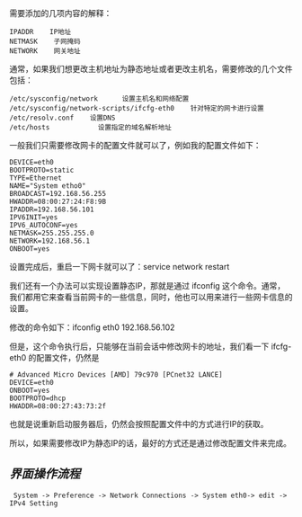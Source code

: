 需要添加的几项内容的解释：

    IPADDR    IP地址
    NETMASK    子网掩码
    NETWORK    网关地址

通常，如果我们想更改主机地址为静态地址或者更改主机名，需要修改的几个文件包括：

    /etc/sysconfig/network		设置主机名和网络配置
    /etc/sysconfig/network-scripts/ifcfg-eth0    针对特定的网卡进行设置
    /etc/resolv.conf    设置DNS
    /etc/hosts            设置指定的域名解析地址
    
一般我们只需要修改网卡的配置文件就可以了，例如我的配置文件如下：

    DEVICE=eth0
    BOOTPROTO=static
    TYPE=Ethernet
    NAME="System etho0"
    BROADCAST=192.168.56.255
    HWADDR=08:00:27:24:F8:9B
    IPADDR=192.168.56.101
    IPV6INIT=yes
    IPV6_AUTOCONF=yes
    NETMASK=255.255.255.0
    NETWORK=192.168.56.1
    ONBOOT=yes
    
设置完成后，重启一下网卡就可以了：service network restart

我们还有一个办法可以实现设置静态IP，那就是通过 ifconfig 这个命令。通常，我们都用它来查看当前网卡的一些信息，同时，他也可以用来进行一些网卡信息的设置。

修改的命令如下：ifconfig eth0 192.168.56.102

但是，这个命令执行后，只能够在当前会话中修改网卡的地址，我们看一下 ifcfg-eth0 的配置文件，仍然是

    # Advanced Micro Devices [AMD] 79c970 [PCnet32 LANCE]
    DEVICE=eth0
    ONBOOT=yes
    BOOTPROTO=dhcp
    HWADDR=08:00:27:43:73:2f
也就是说重新启动服务器后，仍然会按照配置文件中的方式进行IP的获取。

所以，如果需要修改IP为静态IP的话，最好的方式还是通过修改配置文件来完成。

*界面操作流程*
--------------------

     System -> Preference -> Network Connections -> System eth0-> edit -> IPv4 Setting 
